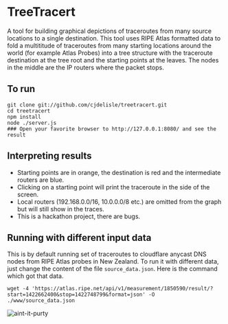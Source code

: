# TreeTracert

A tool for building graphical depictions of traceroutes from many source locations to a single
destination. This tool uses RIPE Atlas formatted data to fold a multititude of traceroutes from
many starting locations around the world (for example Atlas Probes) into a tree structure with
the traceroute destination at the tree root and the starting points at the leaves. The nodes
in the middle are the IP routers where the packet stops.

## To run

    git clone git://github.com/cjdelisle/treetracert.git
    cd treetracert
    npm install
    node ./server.js
    ### Open your favorite browser to http://127.0.0.1:8080/ and see the result

## Interpreting results

* Starting points are in orange, the destination is red and the intermediate routers are blue.
* Clicking on a starting point will print the traceroute in the side of the screen.
* Local routers (192.168.0.0/16, 10.0.0.0/8 etc.) are omitted from the graph but will still
show in the traces.
* This is a hackathon project, there are bugs.

## Running with different input data
This is by default running set of traceroutes to cloudflare anycast DNS nodes from RIPE Atlas
probes in New Zealand. To run it with different data, just change the content of the file
`source_data.json`. Here is the command which got that data.

    wget -4 'https://atlas.ripe.net/api/v1/measurement/1850590/result/?start=1422662400&stop=1422748799&format=json' -O ./www/source_data.json

![aint-it-purty](https://raw.github.com/cjdelisle/treetracert/master/screenshot.jpg)

